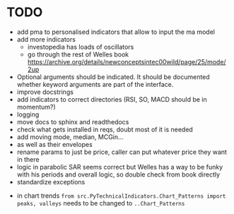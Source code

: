 # TODO

- add pma to personalised indicators that allow to input the ma model
- add more indicators
  - investopedia has loads of oscillators
  - go through the rest of Welles book https://archive.org/details/newconceptsintec00wild/page/25/mode/2up
- Optional arguments should be indicated. It should be documented whether keyword arguments are part of the interface.
- improve docstrings
- add indicators to correct directories (RSI, SO, MACD should be in momentum?)
- logging
- move docs to sphinx and readthedocs
- check what gets installed in reqs, doubt most of it is needed
- add moving mode, median, MCGin... 
- as well as their envelopes
- rename params to just be price, caller can put whatever price they want in there
- logic in parabolic SAR seems correct but Welles has a way to be funky with his periods and overall logic, so double check from book directly
- standardize exceptions

* in chart trends `from src.PyTechnicalIndicators.Chart_Patterns import peaks, valleys` needs to be changed to `..Chart_Patterns`
